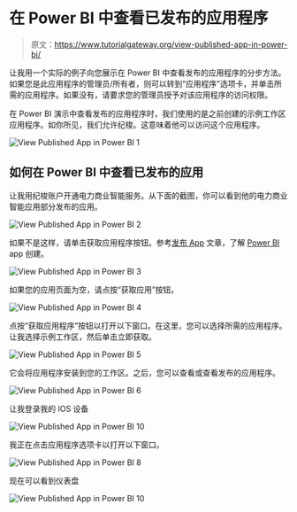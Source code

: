 # 在 Power BI 中查看已发布的应用程序

> 原文：<https://www.tutorialgateway.org/view-published-app-in-power-bi/>

让我用一个实际的例子向您展示在 Power BI 中查看发布的应用程序的分步方法。如果您是此应用程序的管理员/所有者，则可以转到“应用程序”选项卡，并单击所需的应用程序。如果没有，请要求您的管理员授予对该应用程序的访问权限。

在 Power BI 演示中查看发布的应用程序时，我们使用的是之前创建的示例工作区应用程序。如你所见，我们允许纪梭。这意味着他可以访问这个应用程序。

![View Published App in Power BI 1](img/71d70d01de4e6f09c1a2eda00051f23a.png)

## 如何在 Power BI 中查看已发布的应用

让我用纪梭账户开通电力商业智能服务。从下面的截图，你可以看到他的电力商业智能应用部分发布的应用。

![View Published App in Power BI 2](img/172b954219f3e60a8871ab73941514e0.png)

如果不是这样，请单击获取应用程序按钮。参考[发布 App](https://www.tutorialgateway.org/publish-app-in-power-bi/) 文章，了解 [Power BI](https://www.tutorialgateway.org/power-bi-tutorial/) app 创建。

![View Published App in Power BI 3](img/31378407f3408b31689fc1a2846e7151.png)

如果您的应用页面为空，请点按“获取应用”按钮。

![View Published App in Power BI 4](img/c7ccdc1b4c0ff70c9eb2708913fae729.png)

点按“获取应用程序”按钮以打开以下窗口。在这里，您可以选择所需的应用程序。让我选择示例工作区，然后单击立即获取。

![View Published App in Power BI 5](img/49de4fb7255a40e39c1baa915fc560fe.png)

它会将应用程序安装到您的工作区。之后，您可以查看或查看发布的应用程序。

![View Published App in Power BI 6](img/a29149d19ad15f89a8417cc3e035e74a.png)

让我登录我的 IOS 设备

![View Published App in Power BI 10](img/755d72d7854a84e671c2708fc5223765.png)

我正在点击应用程序选项卡以打开以下窗口。

![View Published App in Power BI 8](img/f094de5ed03130bd1570ee7f21ab14ea.png)

现在可以看到仪表盘

![View Published App in Power BI 10](img/21cdb779832b2a32b2b4cd154f94e7f4.png)